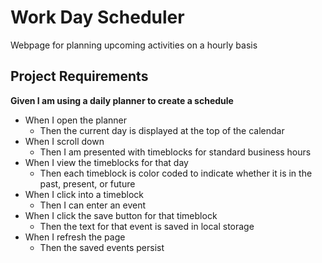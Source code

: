 # Work Day Scheduler
Webpage for planning upcoming activities on a hourly basis

## Project Requirements

**Given I am using a daily planner to create a schedule**
* When I open the planner
  * Then the current day is displayed at the top of the calendar
* When I scroll down
  * Then I am presented with timeblocks for standard business hours
* When I view the timeblocks for that day
  * Then each timeblock is color coded to indicate whether it is in the past, present, or future
* When I click into a timeblock
  * Then I can enter an event
* When I click the save button for that timeblock
  * Then the text for that event is saved in local storage
* When I refresh the page
  * Then the saved events persist

